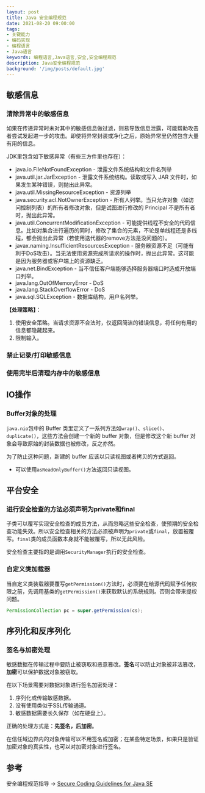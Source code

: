 ```yaml
---
layout: post
title: Java 安全编程规范
date: 2021-08-20 09:00:00
tags:
- 关键能力
- 编码实现
- 编程语言
- Java语言
keywords: 编程语言,Java语言,安全,安全编程规范
description: Java安全编程规范
background: '/img/posts/default.jpg'
---
```


## 敏感信息

### 清除异常中的敏感信息

如果在传递异常时未对其中的敏感信息做过滤，则易导致信息泄露，可能帮助攻击者尝试发起进一步的攻击。即使将异常封装或净化之后，原始异常里仍然包含大量有用的信息。

JDK里包含如下敏感异常（有些三方件里也存在）：

- java.io.FileNotFoundException - 泄露文件系统结构和文件名列举
- java.util.jar.JarException - 泄露文件系统结构。读取或写入 JAR 文件时，如果发生某种错误，则抛出此异常。
- java.util.MissingResourceException - 资源列举
- java.security.acl.NotOwnerException - 所有人列举。当只允许对象（如访问控制列表）的所有者修改对象，但是试图进行修改的 Principal 不是所有者时，抛出此异常。
- java.util.ConcurrentModificationException - 可能提供线程不安全的代码信息。比如对集合进行遍历的同时，修改了集合的元素，不论是单线程还是多线程，都会抛出此异常（若使用迭代器的remove方法是没问题的）。
- javax.naming.InsufficientResourcesException - 服务器资源不足（可能有利于DoS攻击）。当无法使用资源完成所请求的操作时，抛出此异常。这可能是因为服务器或客户端上的资源缺乏。
- java.net.BindException - 当不信任客户端能够选择服务器端口时造成开放端口列举。
- java.lang.OutOfMemoryError - DoS
- java.lang.StackOverflowError - DoS
- java.sql.SQLException - 数据库结构，用户名列举。

**【处理策略】**：

1. 使用安全策略。当请求资源不合法时，仅返回简洁的错误信息，将任何有用的信息都隐藏起来。
2. 限制输入。

### 禁止记录/打印敏感信息

### 使用完毕后清理内存中的敏感信息

## IO操作

### Buffer对象的处理

`java.nio`包中的 Buffer 类里定义了一系列方法如`wrap()`、`slice()`、`duplicate()`，这些方法会创建一个新的 buffer 对象，但是修改这个新 buffer 对象会导致原始的封装数据也被修改，反之亦然。

为了防止这种问题，新建的 buffer 应该以只读视图或者拷贝的方式返回。

- 可以使用`asReadOnlyBuffer()`方法返回只读视图。

## 平台安全

### 进行安全检查的方法必须声明为private和final

子类可以覆写实现安全检查的成员方法，从而忽略这些安全检查，使预期的安全检查功能失效。所以安全检查相关的方法必须被声明为`private`或`final`，放置被覆写。`final`类的成员函数本身就不能被覆写，所以无此风险。

安全检查主要指的是调用`SecurityManager`执行的安全检查。

### 自定义类加载器

当自定义类装载器要覆写`getPermission()`方法时，必须要在给源代码赋予任何权限之前，先调用基类的`getPermission()`来获取默认的系统规则。否则会带来提权问题。

```java
PermissionCollection pc = super.getPermission(cs);
```

## 序列化和反序列化

### 签名与加密处理

敏感数据在传输过程中要防止被窃取和恶意篡改。**签名**可以防止对象被非法篡改，**加密**可以保护数据对象被窃取。

在以下场景需要对数据对象进行签名加密处理：

1. 序列化或传输敏感数据。
2. 没有使用类似于SSL传输通道。
3. 敏感数据需要长久保存（如在硬盘上）。

正确的处理方式是：**先签名，后加密**。

在信任域边界内的对象传输可以不用签名或加密；在某些特定场景，如果只是验证加密对象的真实性，也可以对加密对象进行签名。

## 参考

安全编程规范指导 -> [Secure Coding Guidelines for Java SE](https://www.oracle.com/java/technologies/javase/seccodeguide.html)
